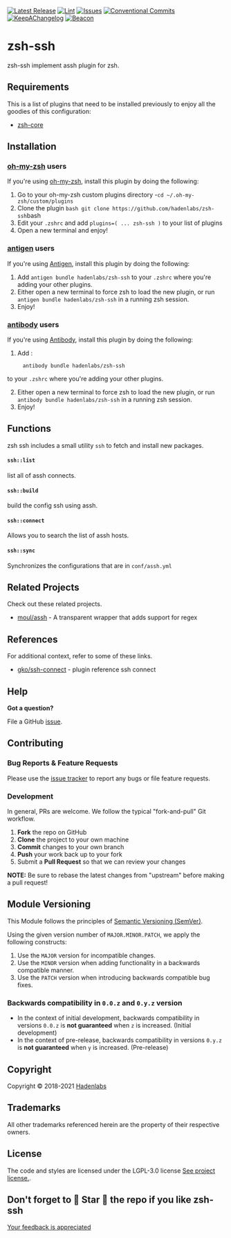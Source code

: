 <!--


  ** DO NOT EDIT THIS FILE
  **
  ** 1) Make all changes to `README.yaml`
  ** 2) Run`make readme` to rebuild this file.
  **
  ** (We maintain HUNDREDS of open source projects. This is how we maintain our sanity.)
  **


  -->

[![Latest Release](https://img.shields.io/github/release/hadenlabs/zsh-ssh)](https://github.com/hadenlabs/zsh-ssh/releases) [![Lint](https://img.shields.io/github/workflow/status/hadenlabs/zsh-ssh/lint-code)](https://github.com/hadenlabs/zsh-ssh/actions) [![Issues](https://img.shields.io/github/issues/hadenlabs/zsh-ssh)](https://github.com/hadenlabs/zsh-ssh/issues) [![Conventional Commits](https://img.shields.io/badge/Conventional%20Commits-1.0.0-yellow)](https://conventionalcommits.org) [![KeepAChangelog](https://img.shields.io/badge/Keep%20A%20Changelog-1.0.0-%23E05735)](https://keepachangelog.com) [![Beacon](https://ga-beacon.appspot.com/G-MZEK48EGE8/zsh-ssh/readme)](https://github.com/hadenlabs/zsh-ssh)

# zsh-ssh

zsh-ssh implement assh plugin for zsh.

## Requirements

This is a list of plugins that need to be installed previously to enjoy all the goodies of this configuration:

- [zsh-core](https://github.com/hadenlabs/zsh-core)

## Installation

### [oh-my-zsh](https://github.com/robbyrussell/oh-my-zsh) users

If you're using [oh-my-zsh](https://gitub.com/robbyrussell/oh-my-zsh), install this plugin by doing the following:

1.  Go to your oh-my-zsh custom plugins directory -`cd ~/.oh-my-zsh/custom/plugins`
2.  Clone the plugin `bash git clone https://github.com/hadenlabs/zsh-ssh`bash
3.  Edit your `.zshrc` and add `plugins=( ... zsh-ssh )` to your list of plugins
4.  Open a new terminal and enjoy!

### [antigen](https://github.com/zsh-users/antigen) users

If you're using [Antigen](https://github.com/zsh-users/antigen), install this plugin by doing the following:

1.  Add `antigen bundle hadenlabs/zsh-ssh` to your `.zshrc` where you're adding your other plugins.
2.  Either open a new terminal to force zsh to load the new plugin, or run `antigen bundle hadenlabs/zsh-ssh` in a running zsh session.
3.  Enjoy!

### [antibody](https://github.com/getantibody/antibody) users

If you're using [Antibody](https://github.com/getantibody/antibody), install this plugin by doing the following:

1.  Add :

```{.sourceCode .bash}
     antibody bundle hadenlabs/zsh-ssh
```

to your `.zshrc` where you're adding your other plugins.

2.  Either open a new terminal to force zsh to load the new plugin, or run `antibody bundle hadenlabs/zsh-ssh` in a running zsh session.
3.  Enjoy!

## Functions

zsh ssh includes a small utility `ssh` to fetch and install new packages.

#### `ssh::list`

list all of assh connects.

#### `ssh::build`

build the config ssh using assh.

#### `ssh::connect`

Allows you to search the list of assh hosts.

#### `ssh::sync`

Synchronizes the configurations that are in `conf/assh.yml`

## Related Projects

Check out these related projects.

- [moul/assh](https://github.com/moul/assh) - A transparent wrapper that adds support for regex

## References

For additional context, refer to some of these links.

- [gko/ssh-connect](https://github.com/gko/ssh-connect) - plugin reference ssh connect

## Help

**Got a question?**

File a GitHub [issue](https://github.com/hadenlabs/zsh-ssh/issues).

## Contributing

### Bug Reports & Feature Requests

Please use the [issue tracker](https://github.com/hadenlabs/zsh-ssh/issues) to report any bugs or file feature requests.

### Development

In general, PRs are welcome. We follow the typical "fork-and-pull" Git workflow.

1.  **Fork** the repo on GitHub
2.  **Clone** the project to your own machine
3.  **Commit** changes to your own branch
4.  **Push** your work back up to your fork
5.  Submit a **Pull Request** so that we can review your changes

**NOTE:** Be sure to rebase the latest changes from "upstream" before making a pull request!

## Module Versioning

This Module follows the principles of [Semantic Versioning (SemVer)](https://semver.org/).

Using the given version number of `MAJOR.MINOR.PATCH`, we apply the following constructs:

1. Use the `MAJOR` version for incompatible changes.
1. Use the `MINOR` version when adding functionality in a backwards compatible manner.
1. Use the `PATCH` version when introducing backwards compatible bug fixes.

### Backwards compatibility in `0.0.z` and `0.y.z` version

- In the context of initial development, backwards compatibility in versions `0.0.z` is **not guaranteed** when `z` is increased. (Initial development)
- In the context of pre-release, backwards compatibility in versions `0.y.z` is **not guaranteed** when `y` is increased. (Pre-release)

## Copyright

Copyright © 2018-2021 [Hadenlabs](https://hadenlabs.com)

## Trademarks

All other trademarks referenced herein are the property of their respective owners.

## License

The code and styles are licensed under the LGPL-3.0 license [See project license.](LICENSE).

## Don't forget to 🌟 Star 🌟 the repo if you like zsh-ssh

[Your feedback is appreciated](https://github.com/hadenlabs/zsh-ssh/issues)
